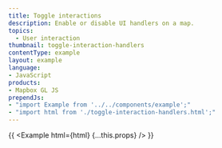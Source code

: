 ```yaml
---
title: Toggle interactions
description: Enable or disable UI handlers on a map.
topics:
  - User interaction
thumbnail: toggle-interaction-handlers
contentType: example
layout: example
language:
- JavaScript
products:
- Mapbox GL JS
prependJs:
- "import Example from '../../components/example';"
- "import html from './toggle-interaction-handlers.html';"
---
```


{{ <Example html={html} {...this.props} /> }}
